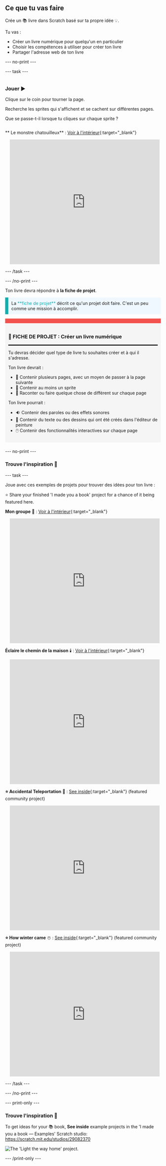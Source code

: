 ## Ce que tu vas faire

Crée un 📚 livre dans Scratch basé sur ta propre idée 💡.

Tu vas :

+ Créer un livre numérique pour quelqu'un en particulier
+ Choisir les compétences à utiliser pour créer ton livre
+ Partager l'adresse web de ton livre

--- no-print ---

--- task ---

<div style="display: flex; flex-wrap: wrap">
<div style="flex-basis: 200px; flex-grow: 1">

### Jouer ▶️ 

Clique sur le coin pour tourner la page.

Recherche les sprites qui s'affichent et se cachent sur différentes pages.
  
Que se passe-t-il lorsque tu cliques sur chaque sprite ?

</div>
<div>
  
** Le monstre chatouilleux** : [Voir à l'intérieur](https://scratch.mit.edu/projects/500189097/editor){:target="_blank"}
<div class="scratch-preview" style="margin-left: 15px;">
  <iframe allowtransparency="true" width="485" height="402" src="https://scratch.mit.edu/projects/embed/500189097/?autostart=false" frameborder="0"></iframe>
</div>

</div>
</div>

--- /task ---

--- /no-print ---

Ton livre devra répondre à **la fiche de projet**.

<p style="border-left: solid; border-width:10px; border-color: #0faeb0; background-color: aliceblue; padding: 10px;">
La <span style="color: #0faeb0">**fiche de projet**</span> décrit ce qu'un projet doit faire. C'est un peu comme une mission à accomplir.
</p>

<div style="border-top: 15px solid #f3524f; background-color: whitesmoke; margin-bottom: 20px; padding: 10px;">

### 🎯 FICHE DE PROJET : Créer un **livre numérique**
<hr style="border-top: 2px solid black;">

Tu devras décider quel type de livre tu souhaites créer et à qui il s'adresse. 

Ton livre devrait :
+ 📃 Contenir plusieurs pages, avec un moyen de passer à la page suivante
+ 🐢 Contenir au moins un sprite
+ 💬 Raconter ou faire quelque chose de différent sur chaque page

Ton livre pourrait :
+ 🔉 Contenir des paroles ou des effets sonores 
+ 🎨 Contenir du texte ou des dessins qui ont été créés dans l'éditeur de peinture
+ 🖱️ Contenir des fonctionnalités interactives sur chaque page
</div>

--- no-print ---

### Trouve l'inspiration 💭

--- task ---

Joue avec ces exemples de projets pour trouver des idées pour ton livre :

⭐ Share your finished 'I made you a book' project for a chance of it being featured here.

**Mon groupe** 🎸 : [Voir à l'intérieur](https://scratch.mit.edu/projects/724148783/editor){:target="_blank"}
<div class="scratch-preview" style="margin-left: 15px;">
  <iframe allowtransparency="true" width="485" height="402" src="https://scratch.mit.edu/projects/embed/724148783/?autostart=false" frameborder="0"></iframe>
</div>

**Éclaire le chemin de la maison** 🕯️ : [Voir à l'intérieur](https://scratch.mit.edu/projects/499860786/editor){:target="_blank"}
<div class="scratch-preview" style="margin-left: 15px;">
  <iframe allowtransparency="true" width="485" height="402" src="https://scratch.mit.edu/projects/embed/499860786/?autostart=false" frameborder="0"></iframe>
</div>

**⭐ Accidental Teleportation** 🚀 : [See inside](https://scratch.mit.edu/projects/793833913/editor){:target="_blank"} (featured community project)
<div class="scratch-preview" style="margin-left: 15px;">
  <iframe allowtransparency="true" width="485" height="402" src="https://scratch.mit.edu/projects/embed/793833913/?autostart=false" frameborder="0"></iframe>
</div>

**⭐ How winter came** ☃️ : [See inside](https://scratch.mit.edu/projects/707648744/editor){:target="_blank"} (featured community project)
<div class="scratch-preview" style="margin-left: 15px;">
  <iframe allowtransparency="true" width="485" height="402" src="https://scratch.mit.edu/projects/embed/707648744/?autostart=false" frameborder="0"></iframe>
</div>

--- /task ---

--- /no-print ---

--- print-only ---

### Trouve l'inspiration 💭

To get ideas for your 📚 book, **See inside** example projects in the 'I made you a book — Examples' Scratch studio: https://scratch.mit.edu/studios/29082370

![The 'Light the way home' project.](images/showcase_static.png)

--- /print-only ---


